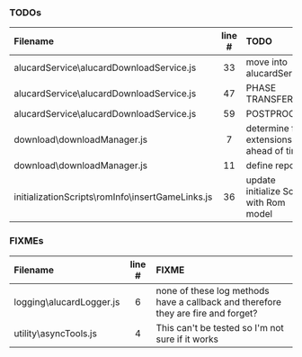 ### TODOs
| Filename | line # | TODO
|:------|:------:|:------
| alucardService\alucardDownloadService.js | 33 | move into alucardService
| alucardService\alucardDownloadService.js | 47 | PHASE TRANSFER
| alucardService\alucardDownloadService.js | 59 | POSTPROCESS
| download\downloadManager.js | 7 | determine file extensions ahead of time?
| download\downloadManager.js | 11 | define reporter
| initializationScripts\romInfo\insertGameLinks.js | 36 | update initialize Script with Rom model

### FIXMEs
| Filename | line # | FIXME
|:------|:------:|:------
| logging\alucardLogger.js | 6 | none of these log methods have a callback and therefore they are fire and forget?
| utility\asyncTools.js | 4 | This can't be tested so I'm not sure if it works